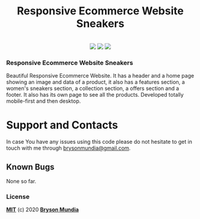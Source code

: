 <h1 align="center">Responsive Ecommerce Website Sneakers</h1>
<p align="center">
    <br>
     <img src="https://forthebadge.com/images/badges/uses-html.svg" >
     <img src="https://forthebadge.com/images/badges/uses-css.svg" >
     <img src="https://forthebadge.com/images/badges/uses-js.svg" >
    <br>
</p>

### Responsive Ecommerce Website Sneakers
Beautiful Responsive Ecommerce Website. It has a header and a home page showing an image and data of a product, it also has a features section, a women's sneakers section, a collection section, a offers section and a footer. It also has its own page to see all the products. Developed totally mobile-first and then desktop.

# Support and Contacts
In case You have any issues using this code please do not hesitate to get in touch with me through brysonmundia@gmail.com.

## Known Bugs
None so far.

### License
**[MIT](./LICENSE)** (c) 2020 **[Bryson Mundia]()**

